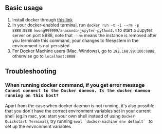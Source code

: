 ## Basic usage

1. Install docker through [this link](https://docs.docker.com/engine/installation/)
2. In your docker-enabled terminal, run `docker run -t -i --rm -p 8888:8888 kwong999999/anaconda-jupyter-python3.4` to start a Jupyter server on port 8888, note that `--rm` means the instance is removed after you terminate this command, your changes to filesystem in the environment is not persisted
3. For Docker Machine users (Mac, Windows), go to `192.168.99.100:8888`, otherwise go to `localhost:8888`

## Troubleshooting

### When running docker command, if you get error message `Cannot connect to the Docker daemon. Is the docker daemon running on this host?`

Apart from the case when docker daemon is not running, it's also possible that you don't have the correct environment variables set in your current shell (eg.in mac,  you start your own shell instead of using `Docker Quickstart Terminal`), try running ``eval `docker-machine env default` `` to set up the environment variables

